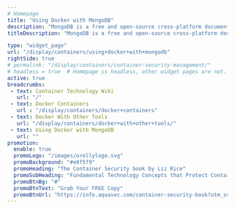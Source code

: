 ```yaml
---
# Homepage
title: "Using Docker with MongoDB"
description: "MongoDB is a free and open-source cross-platform document-oriented database program. This page gathers resources about the challenges in running and orchestrating MongoDB in Docker containers,  running MongoDB as a replica set in Docker and more."
titleDescription: "MongoDB is a free and open-source cross-platform document-oriented database program. This page gathers resources about the challenges in running and orchestrating MongoDB in <a href='/display/containers/Docker+Containers'>Docker containers</a>,  running MongoDB as a replica set in Docker and more." 

type: "widget_page"
url: "/display/containers/using+docker+with+mongodb" 
rightSide: true 
# permalink: "/display/containers/container-security-management/"
# headless = true  # Homepage is headless, other widget pages are not.
active: true
breadcrumbs:
 - text: Container Technology Wiki
   url: "/"
 - text: Docker Containers
   url : "/display/containers/docker+containers"
 - text: Docker With Other Tools
   url: "/display/containers/docker+with+other+tools/"
 - text: Using Docker with MongoDB
   url: ""
promotion:
  enable: true
  promoLogo: "/images/orellylogo.svg"
  promoBackground: "#e8f5f9"
  promoHeading: "The Container Security book by Liz Rice"
  promoSubHeading: "Fundamental Technology Concepts that Protect Containerized Applications"
  promoBtnBg: "#"
  promoBtnText: "Grab Your FREE Copy"
  promoBtnUrl: "https://info.aquasec.com/container-security-book?utm_source=wiki"
---
```

